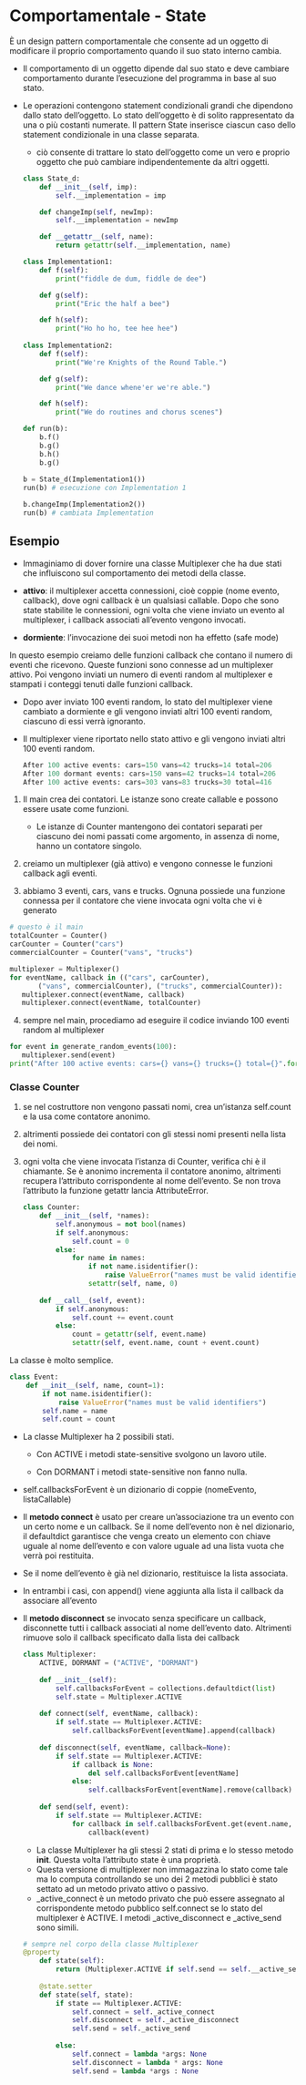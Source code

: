 # Comportamentale - State

È un design pattern comportamentale che consente ad un oggetto di modificare il proprio comportamento quando il suo stato interno cambia.

- Il comportamento di un oggetto dipende dal suo stato e deve cambiare comportamento durante l’esecuzione del programma in base al suo stato.
- Le operazioni contengono statement condizionali grandi che dipendono dallo stato dell’oggetto. Lo stato dell’oggetto è di solito rappresentato da una o più costanti numerate. Il pattern State inserisce ciascun caso dello statement condizionale in una classe separata.
    - ciò consente di trattare lo stato dell’oggetto come un vero e proprio oggetto che può cambiare indipendentemente da altri oggetti.
    
    ```python
    class State_d:
    	def __init__(self, imp):
    		self.__implementation = imp
    
    	def changeImp(self, newImp):
    		self.__implementation = newImp
    
    	def __getattr__(self, name):
    		return getattr(self.__implementation, name)
    
    class Implementation1:
    	def f(self):
    		print("fiddle de dum, fiddle de dee")
    
    	def g(self):
    		print("Eric the half a bee")
    
    	def h(self):
    		print("Ho ho ho, tee hee hee")
    	
    class Implementation2:
    	def f(self):
    		print("We're Knights of the Round Table.")
    
    	def g(self):
    		print("We dance whene'er we're able.")
    
    	def h(self):
    		print("We do routines and chorus scenes")
    
    def run(b):
    	b.f()
    	b.g()
    	b.h()
    	b.g()
    	
    b = State_d(Implementation1())  
    run(b) # esecuzione con Implementation 1
  
    b.changeImp(Implementation2())
    run(b) # cambiata Implementation 
    ```
    
## Esempio

- Immaginiamo di dover fornire una classe Multiplexer che ha due stati che influiscono sul comportamento dei metodi della classe.

- **attivo**: il multiplexer accetta connessioni, cioè coppie (nome evento, callback), dove ogni callback è un qualsiasi callable. Dopo che sono state stabilite le connessioni, ogni volta che viene inviato un evento al multiplexer, i callback associati all’evento vengono invocati. 

- **dormiente**: l’invocazione dei suoi metodi non ha effetto (safe mode)

In questo esempio creiamo delle funzioni callback che contano il numero di eventi che ricevono. Queste funzioni sono connesse ad un multiplexer attivo. Poi vengono inviati un numero di eventi random al multiplexer e stampati i conteggi tenuti dalle funzioni callback.

- Dopo aver inviato 100 eventi random, lo stato del multiplexer viene cambiato a dormiente e gli vengono inviati altri 100 eventi random, ciascuno di essi verrà ignoranto.
- Il multiplexer viene riportato nello stato attivo e gli vengono inviati altri 100 eventi random.
    
    ```python
    After 100 active events: cars=150 vans=42 trucks=14 total=206
    After 100 dormant events: cars=150 vans=42 trucks=14 total=206
    After 100 active events: cars=303 vans=83 trucks=30 total=416
    ```
    
1) Il main crea dei contatori. Le istanze sono create callable e possono essere usate come funzioni.
    
   - Le istanze di Counter mantengono dei contatori separati per ciascuno dei nomi passati come argomento, in assenza di nome, hanno un contatore singolo.
    
2) creiamo un multiplexer (già attivo) e vengono connesse le funzioni callback agli eventi.
    
3) abbiamo 3 eventi, cars, vans e trucks. Ognuna possiede una funzione connessa per il contatore che viene invocata ogni volta che vi è generato
    
```python
# questo è il main
totalCounter = Counter()
carCounter = Counter("cars")
commercialCounter = Counter("vans", "trucks")

multiplexer = Multiplexer()
for eventName, callback in (("cars", carCounter),
       ("vans", commercialCounter), ("trucks", commercialCounter)):
   multiplexer.connect(eventName, callback)
   multiplexer.connect(eventName, totalCounter)
```
    
4) sempre nel main, procediamo ad eseguire il codice inviando 100 eventi random al multiplexer
    
```python
for event in generate_random_events(100):
   multiplexer.send(event)
print("After 100 active events: cars={} vans={} trucks={} total={}".format(carCounter.cars, commercialCounter.vans,commercialCounter.trucks, totalCounter.count))
```
    
### Classe Counter
  
1) se nel costruttore non vengono passati nomi, crea un’istanza self.count e la usa come contatore anonimo.
  
2) altrimenti possiede dei contatori con gli stessi nomi presenti nella lista dei nomi.
  
3) ogni volta che viene invocata l’istanza di Counter, verifica chi è il chiamante. Se è anonimo incrementa il contatore anonimo, altrimenti recupera l’attributo corrispondente al nome dell’evento. Se non trova l’attributo la funzione getattr lancia AttributeError.
    
   ```python
   class Counter:
       def __init__(self, *names):
           self.anonymous = not bool(names)
           if self.anonymous:
               self.count = 0
           else:
               for name in names:
                   if not name.isidentifier():
                       raise ValueError("names must be valid identifiers")
                   setattr(self, name, 0)
    
       def __call__(self, event):
           if self.anonymous:
               self.count += event.count
           else:
               count = getattr(self, event.name)
               setattr(self, event.name, count + event.count)
   ```
    
La classe è molto semplice.
    
   ```python
   class Event:
       def __init__(self, name, count=1):
           if not name.isidentifier():
               raise ValueError("names must be valid identifiers")
           self.name = name
           self.count = count
   ```
    
- La classe Multiplexer ha 2 possibili stati. 

  - Con ACTIVE i metodi state-sensitive svolgono un lavoro utile.

  - Con DORMANT i metodi state-sensitive non fanno nulla.

- self.callbacksForEvent è un dizionario di coppie (nomeEvento, listaCallable)

- Il **metodo connect** è usato per creare un’associazione tra un evento con un certo nome e un callback. Se il nome dell’evento non è nel dizionario, il defaultdict garantisce che venga creato un elemento con chiave uguale al nome dell’evento e con valore uguale ad una lista vuota che verrà poi restituita.

- Se il nome dell’evento è già nel dizionario, restituisce la lista associata.

- In entrambi i casi, con append() viene aggiunta alla lista il callback da associare all’evento

- Il **metodo disconnect** se invocato senza specificare un callback, disconnette tutti i callback associati al nome dell’evento dato. Altrimenti rimuove solo il callback specificato dalla lista dei callback
    
   ```python
   class Multiplexer:
       ACTIVE, DORMANT = ("ACTIVE", "DORMANT")
    
       def __init__(self):
           self.callbacksForEvent = collections.defaultdict(list)
           self.state = Multiplexer.ACTIVE
    
       def connect(self, eventName, callback):
           if self.state == Multiplexer.ACTIVE:
               self.callbacksForEvent[eventName].append(callback)
    
       def disconnect(self, eventName, callback=None):
           if self.state == Multiplexer.ACTIVE:
               if callback is None:
                   del self.callbacksForEvent[eventName]
               else:
                   self.callbacksForEvent[eventName].remove(callback)
    
       def send(self, event):
           if self.state == Multiplexer.ACTIVE:
               for callback in self.callbacksForEvent.get(event.name, ()):
                   callback(event)
   ```
    
   - La classe Multiplexer ha gli stessi 2 stati di prima e lo stesso metodo __init__. Questa volta l’attributo state è una proprietà.
   - Questa versione di multiplexer non immagazzina lo stato come tale ma lo computa controllando se uno dei 2 metodi pubblici è stato settato ad un metodo privato attivo o passivo.
   - _active_connect è un metodo privato che può essere assegnato al corrispondente metodo pubblico self.connect se lo stato del multiplexer è ACTIVE. I metodi _active_disconnect e _active_send sono simili.
    
   ```python
   # sempre nel corpo della classe Multiplexer	
   @property
       def state(self):
           return (Multiplexer.ACTIVE if self.send == self.__active_send else Multiplexer.DORMANT)
    
       @state.setter
       def state(self, state):
           if state == Multiplexer.ACTIVE:
               self.connect = self._active_connect
               self.disconnect = self._active_disconnect
               self.send = self._active_send
    
           else:
               self.connect = lambda *args: None
               self.disconnect = lambda * args: None
               self.send = lambda *args : None
   ```